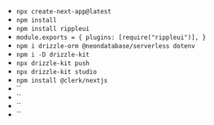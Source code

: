 - `npx create-next-app@latest`
- `npm install`
- `npm install rippleui`
- `module.exports = { plugins: [require("rippleui")], }`
- `npm i drizzle-orm @neondatabase/serverless dotenv`
- `npm i -D drizzle-kit`
- `npx drizzle-kit push`
- `npx drizzle-kit studio`
- `npm install @clerk/nextjs`
- ``
- ``
- ``
- ``